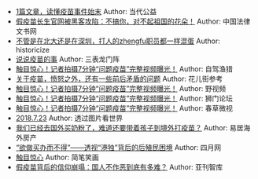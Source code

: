 - [1篇文章，读懂疫苗事件始末](http://wechatscope.jmsc.hku.hk:8000/html?fn=gh_7e270e6d4a90_2018-07-23_2649790877_dmOlIJhcxV.y.tar.gz)
Author: 当代公益
- [假疫苗长生官网被黑客攻陷：不搞你，对不起祖国的花朵！](http://wechatscope.jmsc.hku.hk:8000/html?fn=gh_7fae7a18390f_2018-07-23_2651397098_Ad1UrhYavz.y.tar.gz)
Author: 中国法律文书网
- [不管是在北大还是在深圳，打人的zhengfu职员都一样混蛋](http://wechatscope.jmsc.hku.hk:8000/html?fn=gh_661d35def464_2018-07-23_2247483737_b0DPzk3iHL.y.tar.gz)
Author: historicize
- [说说疫苗的事](http://wechatscope.jmsc.hku.hk:8000/html?fn=gh_c22b43b002c0_2018-07-23_2650405339_2ML6g1zHwG.y.tar.gz)
Author: 三表龙门阵
- [触目惊心！记者拍摄7分钟“问题疫苗”完整视频曝光！](http://wechatscope.jmsc.hku.hk:8000/html?fn=gh_7e2afb4dd5a5_2018-07-23_2247484573_mKt0aRMsk7.y.tar.gz)
Author: 自驾渔猎
- [关于疫苗，愤怒之外，还有一些前后矛盾的问题](http://wechatscope.jmsc.hku.hk:8000/html?fn=gh_c2115bbeae10_2018-07-23_2649516286_O6Vu9d4oWc.y.tar.gz)
Author: 花儿街参考
- [触目惊心！记者拍摄7分钟“问题疫苗”完整视频曝光！](http://wechatscope.jmsc.hku.hk:8000/html?fn=gh_079cdb79e8b7_2018-07-23_2652121710_4ZhpiarGcV.y.tar.gz)
Author: 野视频
- [触目惊心！记者拍摄7分钟“问题疫苗”完整视频曝光！](http://wechatscope.jmsc.hku.hk:8000/html?fn=gh_3f9203662dc6_2018-07-23_2247484635_ybUheguSzm.y.tar.gz)
Author: 狮门论坛
- [触目惊心！记者拍摄7分钟“问题疫苗”完整视频曝光！](http://wechatscope.jmsc.hku.hk:8000/html?fn=gh_85ceeb96c96a_2018-07-23_2247487360_yrNl3diKvj.y.tar.gz)
Author: 春草微视
- [2018.7.23](http://wechatscope.jmsc.hku.hk:8000/html?fn=gh_cd7075f41e01_2018-07-23_2449961720_ab0mdjPCXZ.y.tar.gz)
Author: 透过图片看世界
- [我们已经去国外买奶粉了，难道还要带着孩子到境外打疫苗？](http://wechatscope.jmsc.hku.hk:8000/html?fn=gh_8f16c463efc8_2018-07-23_2650653026_6F9dUjfHNM.y.tar.gz)
Author: 易居海外房产
- [“欲做买办而不得”——透视“港独”背后的后殖民困境](http://wechatscope.jmsc.hku.hk:8000/html?fn=gh_456a492c2af5_2018-07-23_2651085696_5PXJBnuc9o.y.tar.gz)
Author: 四月网
- [触目惊心](http://wechatscope.jmsc.hku.hk:8000/html?fn=gh_c364747d22d0_2018-07-23_2653469565_GlyR3B8tAP.y.tar.gz)
Author: 简笔笑画
- [假疫苗背后的信仰崩塌：国人不作恶到底有多难？](http://wechatscope.jmsc.hku.hk:8000/html?fn=gh_07086c2f05e6_2018-07-23_2247487218_4qpI10DPi0.y.tar.gz)
Author: 亚刊智库
